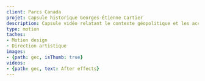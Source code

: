 ```yaml
---
client: Parcs Canada
projet: Capsule historique Georges-Étienne Cartier
description: Capsule vidéo relatant le contexte géopolitique et les accomplissments de Georges-Étienne Cartier.
type: motion
taches:
- Motion design
- Direction artistique
images:
- {path: gec, isThumb: true}
videos:
- {path: gec, text: After effects}
---
```

